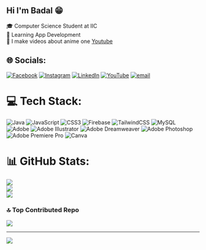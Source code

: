 ## Hi I'm Badal 😁

🎓 Computer Science Student at IIC<br/>
🌿 Learning App Development<br/>
🎥 I make videos about anime one [Youtube](https://www.youtube.com/@dranimo0)


## 🌐 Socials:
[![Facebook](https://img.shields.io/badge/Facebook-%231877F2.svg?logo=Facebook&logoColor=white)](https://facebook.com/badalshrestha0) [![Instagram](https://img.shields.io/badge/Instagram-%23E4405F.svg?logo=Instagram&logoColor=white)](https://instagram.com/cloudy0_00_0) [![LinkedIn](https://img.shields.io/badge/LinkedIn-%230077B5.svg?logo=linkedin&logoColor=white)](https://linkedin.com/in/badal-shrestha-760390348) [![YouTube](https://img.shields.io/badge/YouTube-%23FF0000.svg?logo=YouTube&logoColor=white)](https://youtube.com/@@dranimo0) [![email](https://img.shields.io/badge/Email-D14836?logo=gmail&logoColor=white)](mailto:shresthabadal324@gmail.com) 

# 💻 Tech Stack:
![Java](https://img.shields.io/badge/java-%23ED8B00.svg?style=for-the-badge&logo=openjdk&logoColor=white) ![JavaScript](https://img.shields.io/badge/javascript-%23323330.svg?style=for-the-badge&logo=javascript&logoColor=%23F7DF1E) ![CSS3](https://img.shields.io/badge/css3-%231572B6.svg?style=for-the-badge&logo=css3&logoColor=white) ![Firebase](https://img.shields.io/badge/firebase-%23039BE5.svg?style=for-the-badge&logo=firebase) ![TailwindCSS](https://img.shields.io/badge/tailwindcss-%2338B2AC.svg?style=for-the-badge&logo=tailwind-css&logoColor=white) ![MySQL](https://img.shields.io/badge/mysql-4479A1.svg?style=for-the-badge&logo=mysql&logoColor=white) ![Adobe](https://img.shields.io/badge/adobe-%23FF0000.svg?style=for-the-badge&logo=adobe&logoColor=white) ![Adobe Illustrator](https://img.shields.io/badge/adobe%20illustrator-%23FF9A00.svg?style=for-the-badge&logo=adobe%20illustrator&logoColor=white) ![Adobe Dreamweaver](https://img.shields.io/badge/Adobe%20Dreamweaver-FF61F6.svg?style=for-the-badge&logo=Adobe%20Dreamweaver&logoColor=white) ![Adobe Photoshop](https://img.shields.io/badge/adobe%20photoshop-%2331A8FF.svg?style=for-the-badge&logo=adobe%20photoshop&logoColor=white) ![Adobe Premiere Pro](https://img.shields.io/badge/Adobe%20Premiere%20Pro-9999FF.svg?style=for-the-badge&logo=Adobe%20Premiere%20Pro&logoColor=white) ![Canva](https://img.shields.io/badge/Canva-%2300C4CC.svg?style=for-the-badge&logo=Canva&logoColor=white)
# 📊 GitHub Stats:
![](https://github-readme-stats.vercel.app/api?username=BadalStha&theme=shadow_blue&hide_border=true&include_all_commits=true&count_private=true)<br/>
![](https://nirzak-streak-stats.vercel.app/?user=BadalStha&theme=shadow_blue&hide_border=true)<br/>
![](https://github-readme-stats.vercel.app/api/top-langs/?username=BadalStha&theme=shadow_blue&hide_border=true&include_all_commits=true&count_private=true&layout=compact)

### 🔝 Top Contributed Repo
![](https://github-contributor-stats.vercel.app/api?username=BadalStha&limit=5&theme=shadow_blue&combine_all_yearly_contributions=true)

---
[![](https://visitcount.itsvg.in/api?id=BadalStha&icon=0&color=1)](https://visitcount.itsvg.in)

<!-- Proudly created with GPRM ( https://gprm.itsvg.in ) -->
